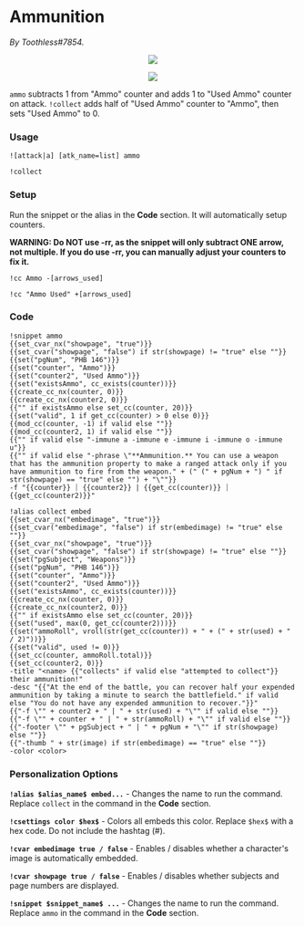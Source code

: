 # Ammunition
*By Toothless#7854.*

<p align="center">
  <img src="https://i.imgur.com/haukykT.png"/>
</p>

<p align="center">
  <img src="https://i.imgur.com/NQc7PhK.png"/>
</p>

``ammo`` subtracts 1 from "Ammo" counter and adds 1 to "Used Ammo" counter on attack. ``!collect`` adds half of "Used Ammo" counter to "Ammo", then sets "Used Ammo" to 0. 

### Usage

``![attack|a] [atk_name=list] ammo``

``!collect``

### Setup
Run the snippet or the alias in the **Code** section. It will automatically setup counters. 

**WARNING: Do NOT use -rr, as the snippet will only subtract ONE arrow, not multiple. If you do use -rr, you can manually adjust your counters to fix it.**

``!cc Ammo -[arrows_used]``

``!cc "Ammo Used" +[arrows_used]``

### Code
```GN
!snippet ammo
{{set_cvar_nx("showpage", "true")}}
{{set_cvar("showpage", "false") if str(showpage) != "true" else ""}}
{{set("pgNum", "PHB 146")}}
{{set("counter", "Ammo")}}
{{set("counter2", "Used Ammo")}}
{{set("existsAmmo", cc_exists(counter))}}
{{create_cc_nx(counter, 0)}}
{{create_cc_nx(counter2, 0)}}
{{"" if existsAmmo else set_cc(counter, 20)}}
{{set("valid", 1 if get_cc(counter) > 0 else 0)}}
{{mod_cc(counter, -1) if valid else ""}}
{{mod_cc(counter2, 1) if valid else ""}}
{{"" if valid else "-immune a -immune e -immune i -immune o -immune u"}}
{{"" if valid else "-phrase \"**Ammunition.** You can use a weapon that has the ammunition property to make a ranged attack only if you have ammunition to fire from the weapon." + (" (" + pgNum + ") " if str(showpage) == "true" else "") + "\""}}
-f "{{counter}} ⏐ {{counter2}} | {{get_cc(counter)}} ⏐ {{get_cc(counter2)}}"
```

```GN
!alias collect embed
{{set_cvar_nx("embedimage", "true")}}
{{set_cvar("embedimage", "false") if str(embedimage) != "true" else ""}}
{{set_cvar_nx("showpage", "true")}}
{{set_cvar("showpage", "false") if str(showpage) != "true" else ""}}
{{set("pgSubject", "Weapons")}}
{{set("pgNum", "PHB 146")}}
{{set("counter", "Ammo")}}
{{set("counter2", "Used Ammo")}}
{{set("existsAmmo", cc_exists(counter))}}
{{create_cc_nx(counter, 0)}}
{{create_cc_nx(counter2, 0)}}
{{"" if existsAmmo else set_cc(counter, 20)}}
{{set("used", max(0, get_cc(counter2)))}}
{{set("ammoRoll", vroll(str(get_cc(counter)) + " + (" + str(used) + " / 2)"))}}
{{set("valid", used != 0)}}
{{set_cc(counter, ammoRoll.total)}}
{{set_cc(counter2, 0)}}
-title "<name> {{"collects" if valid else "attempted to collect"}} their ammunition!"
-desc "{{"At the end of the battle, you can recover half your expended ammunition by taking a minute to search the battlefield." if valid else "You do not have any expended ammunition to recover."}}"
{{"-f \"" + counter2 + " | " + str(used) + "\"" if valid else ""}}
{{"-f \"" + counter + " | " + str(ammoRoll) + "\"" if valid else ""}}
{{"-footer \"" + pgSubject + " | " + pgNum + "\"" if str(showpage) else ""}}
{{"-thumb " + str(image) if str(embedimage) == "true" else ""}}
-color <color>
```

### Personalization Options

**``!alias $alias_name$ embed...``** - Changes the name to run the command. Replace ``collect`` in the command in the **Code** section.

**``!csettings color $hex$``** - Colors all embeds this color. Replace ``$hex$`` with a hex code. Do not include the hashtag (#).

**``!cvar embedimage true / false``** - Enables / disables whether a character's image is automatically embedded.

**``!cvar showpage true / false``** - Enables / disables whether subjects and page numbers are displayed.

**``!snippet $snippet_name$ ...``** - Changes the name to run the command. Replace ``ammo`` in the command in the **Code** section.
